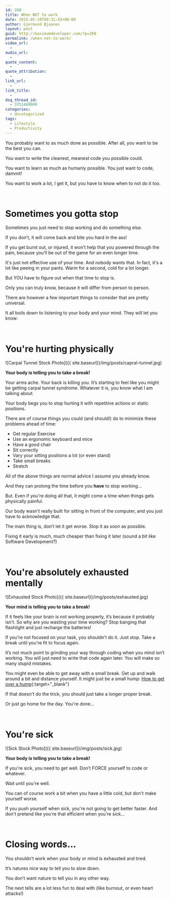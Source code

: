 ```yaml
---
id: 260
title: When NOT to work
date: 2015-05-10T09:31:43+00:00
author: Gjermund Bjaanes
layout: post
guid: http://maximumdeveloper.com/?p=260
permalink: /when-not-to-work/
video_url:
  - 
audio_url:
  - 
quote_content:
  - 
quote_attribution:
  - 
link_url:
  - 
link_title:
  - 
dsq_thread_id:
  - 3751469009
categories:
  - Uncategorized
tags:
  - Lifestyle
  - Productivity
---
```

You probably want to as much done as possible. After all, you want to be the best you can. 

You want to write the cleanest, meanest code you possible could.

You want to learn as much as humanly possible. You just want to code, dammit!

You want to work a lot, I get it, but you have to know when to not do it too.

<!--more-->

&nbsp;

# Sometimes you gotta stop

Sometimes you just need to stop working and do something else.

If you don’t, it will come back and bite you hard in the ass! 

If you get burnt out, or injured, it won’t help that you powered through the pain, 
because you’ll be out of the game for an even longer time. 

It's just not effective use of your time. And nobody wants that. In fact, it's a lot like
peeing in your pants. Warm for a second, cold for a lot longer.

But YOU have to figure out when that time to stop is. 

Only you can truly know, because it will differ from person to person. 

There are however a few important things to consider that are pretty universal. 

It all boils down to listening to your body and your mind. They will let you know:

&nbsp;

# You're hurting physically

![Carpal Tunnel Stock Photo]({{ site.baseurl}}/img/posts/capral-tunnel.jpg)

**Your body is telling you to take a break!**

Your arms ache. Your back is killing you. It’s starting to feel like you might be getting carpal tunnel syndrome. 
Whatever it is, you know what I am talking about. 

Your body begs you to stop hurting it with repetitive actions or static positions.

There are of course things you could (and should!) do to minimize these problems ahead of time: 

* Get regular Exercise 
* Use an ergonomic keyboard and mice 
* Have a good chair
* Sit correctly
* Vary your sitting positions a lot (or even stand) 
* Take small breaks
* Stretch

All of the above things are normal advice I assume you already know.

And they can prolong the time before you **have** to stop working...

But. Even if you're doing all that, it might come a time when things gets physically painful.

Our body wasn’t really built for sitting in front of the computer, and you just have to acknowledge that.

The main thing is, don’t let it get worse. Stop it as soon as possible.

Fixing it early is much, much cheaper than fixing it later (sound a bit like Software Development?)

&nbsp;

# You're absolutely exhausted mentally

![Exhausted Stock Photo]({{ site.baseurl}}/img/posts/exhausted.jpg)

**Your mind is telling you to take a break!**

If it feels like your brain is not working properly, it’s because it probably isn’t. 
So why are you wasting your time working? Stop banging that flashlight and just recharge the batteries!

If you're not focused on your task, you shouldn’t do it. Just stop. Take a break until you're fit to focus again.

It’s not much point to grinding your way through coding when you mind isn’t working. 
You will just need to write that code again later. You will make so many stupid mistakes. 

You might even be able to get away with a small break. Get up and walk around a bit and distance yourself.
It might just be a small hump: [How to get over a hump](http://www.gjermundbjaanes.com/how-to-get-over-a-hump/){:target="_blank"}

If that doesn't do the trick, you should just take a longer proper break.

Or just go home for the day. You're done... 

&nbsp;

# You're sick

![Sick Stock Photo]({{ site.baseurl}}/img/posts/sick.jpg)

**Your body is telling you to take a break!**

If you're sick, you need to get well. Don’t FORCE yourself to code or whatever. 

Wait until you're well.

You can of course work a bit when you have a little cold, but don't make yourself worse.

If you push yourself when sick, you're not going to get better faster. 
And don't pretend like you're that efficient when you're sick...

&nbsp;

# Closing words...

You shouldn’t work when your body or mind is exhausted and tired.

It’s natures nice way to tell you to slow down. 

You don’t want nature to tell you in any other way.

The next tells are a lot less fun to deal with (like burnout, or even heart attacks!)